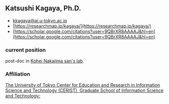 ## Katsushi Kagaya, Ph.D.
- kkagaya@ai.u-tokyo.ac.jp
- [https://researchmap.jp/kagaya/](https://researchmap.jp/kagaya/)
- [https://scholar.google.com/citations?user=9QBrXR8AAAAJ&hl=en](https://scholar.google.com/citations?user=9QBrXR8AAAAJ&hl=en)

### current position
post-doc in [Kohei Nakajima san's lab](https://www.kohei-nakajima.com/).

### Affiliation
[The University of Tokyo Center for Education and Research in Information Science and Technology (CERIST), Graduate School of Information Science and Technology: ](https://www.i.u-tokyo.ac.jp/edu/cerist/index_e.shtml)
